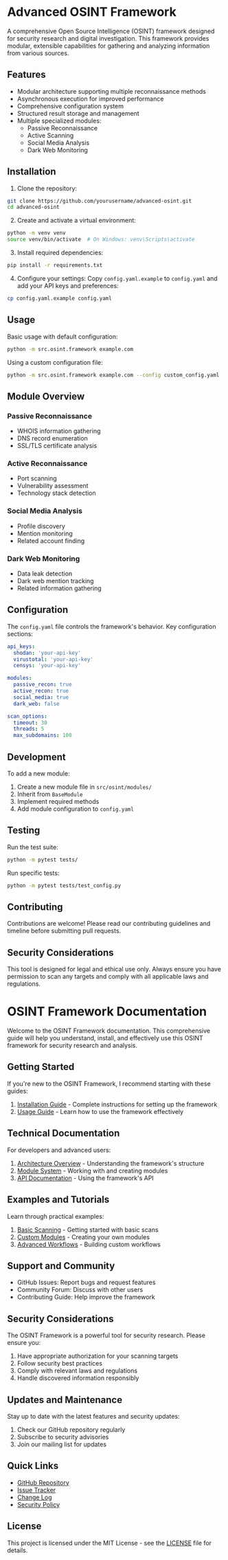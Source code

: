 # Advanced OSINT Framework

A comprehensive Open Source Intelligence (OSINT) framework designed for security research and digital investigation. This framework provides modular, extensible capabilities for gathering and analyzing information from various sources.

## Features

- Modular architecture supporting multiple reconnaissance methods
- Asynchronous execution for improved performance
- Comprehensive configuration system
- Structured result storage and management
- Multiple specialized modules:
  - Passive Reconnaissance
  - Active Scanning
  - Social Media Analysis
  - Dark Web Monitoring

## Installation

1. Clone the repository:
```bash
git clone https://github.com/yourusername/advanced-osint.git
cd advanced-osint
```

2. Create and activate a virtual environment:
```bash
python -m venv venv
source venv/bin/activate  # On Windows: venv\Scripts\activate
```

3. Install required dependencies:
```bash
pip install -r requirements.txt
```

4. Configure your settings:
Copy `config.yaml.example` to `config.yaml` and add your API keys and preferences:
```bash
cp config.yaml.example config.yaml
```

## Usage

Basic usage with default configuration:
```bash
python -m src.osint.framework example.com
```

Using a custom configuration file:
```bash
python -m src.osint.framework example.com --config custom_config.yaml
```

## Module Overview

### Passive Reconnaissance
- WHOIS information gathering
- DNS record enumeration
- SSL/TLS certificate analysis

### Active Reconnaissance
- Port scanning
- Vulnerability assessment
- Technology stack detection

### Social Media Analysis
- Profile discovery
- Mention monitoring
- Related account finding

### Dark Web Monitoring
- Data leak detection
- Dark web mention tracking
- Related information gathering

## Configuration

The `config.yaml` file controls the framework's behavior. Key configuration sections:

```yaml
api_keys:
  shodan: 'your-api-key'
  virustotal: 'your-api-key'
  censys: 'your-api-key'

modules:
  passive_recon: true
  active_recon: true
  social_media: true
  dark_web: false

scan_options:
  timeout: 30
  threads: 5
  max_subdomains: 100
```

## Development

To add a new module:

1. Create a new module file in `src/osint/modules/`
2. Inherit from `BaseModule`
3. Implement required methods
4. Add module configuration to `config.yaml`

## Testing

Run the test suite:
```bash
python -m pytest tests/
```

Run specific tests:
```bash
python -m pytest tests/test_config.py
```

## Contributing

Contributions are welcome! Please read our contributing guidelines and timeline before submitting pull requests. 

## Security Considerations

This tool is designed for legal and ethical use only. Always ensure you have permission to scan any targets and comply with all applicable laws and regulations.


# OSINT Framework Documentation

Welcome to the OSINT Framework documentation. This comprehensive guide will help you understand, install, and effectively use this OSINT framework for security research and analysis.

## Getting Started

If you're new to the OSINT Framework, I recommend starting with these guides:

1. [Installation Guide](guides/installation.md) - Complete instructions for setting up the framework
2. [Usage Guide](guides/usage.md) - Learn how to use the framework effectively

## Technical Documentation

For developers and advanced users:

1. [Architecture Overview](technical/architecture.md) - Understanding the framework's structure
2. [Module System](technical/modules.md) - Working with and creating modules
3. [API Documentation](technical/api.md) - Using the framework's API

## Examples and Tutorials

Learn through practical examples:

1. [Basic Scanning](examples/basic_scan.md) - Getting started with basic scans
2. [Custom Modules](examples/custom_module.md) - Creating your own modules
3. [Advanced Workflows](examples/workflows.md) - Building custom workflows

## Support and Community

- GitHub Issues: Report bugs and request features
- Community Forum: Discuss with other users
- Contributing Guide: Help improve the framework

## Security Considerations

The OSINT Framework is a powerful tool for security research. Please ensure you:

1. Have appropriate authorization for your scanning targets
2. Follow security best practices
3. Comply with relevant laws and regulations
4. Handle discovered information responsibly

## Updates and Maintenance

Stay up to date with the latest features and security updates:

1. Check our GitHub repository regularly
2. Subscribe to security advisories
3. Join our mailing list for updates

## Quick Links

- [GitHub Repository](https://github.com/yourusername/osint-framework)
- [Issue Tracker](https://github.com/yourusername/osint-framework/issues)
- [Change Log](CHANGELOG.md)
- [Security Policy](SECURITY.md)

## License

This project is licensed under the MIT License - see the [LICENSE](LICENSE) file for details.
